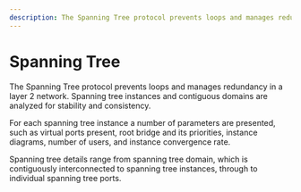 ```yaml
---
description: The Spanning Tree protocol prevents loops and manages redundancy in a layer 2 network. Spanning tree instances and contiguous domains are analyzed...
---
```


# Spanning Tree

The Spanning Tree protocol prevents loops and manages redundancy in a
layer 2 network. Spanning tree instances and contiguous domains are
analyzed for stability and consistency.

For each spanning tree instance a number of parameters are presented,
such as virtual ports present, root bridge and its priorities, instance
diagrams, number of users, and instance convergence rate.

Spanning tree details range from spanning tree domain, which is
contiguously interconnected to spanning tree instances, through to
individual spanning tree ports.
